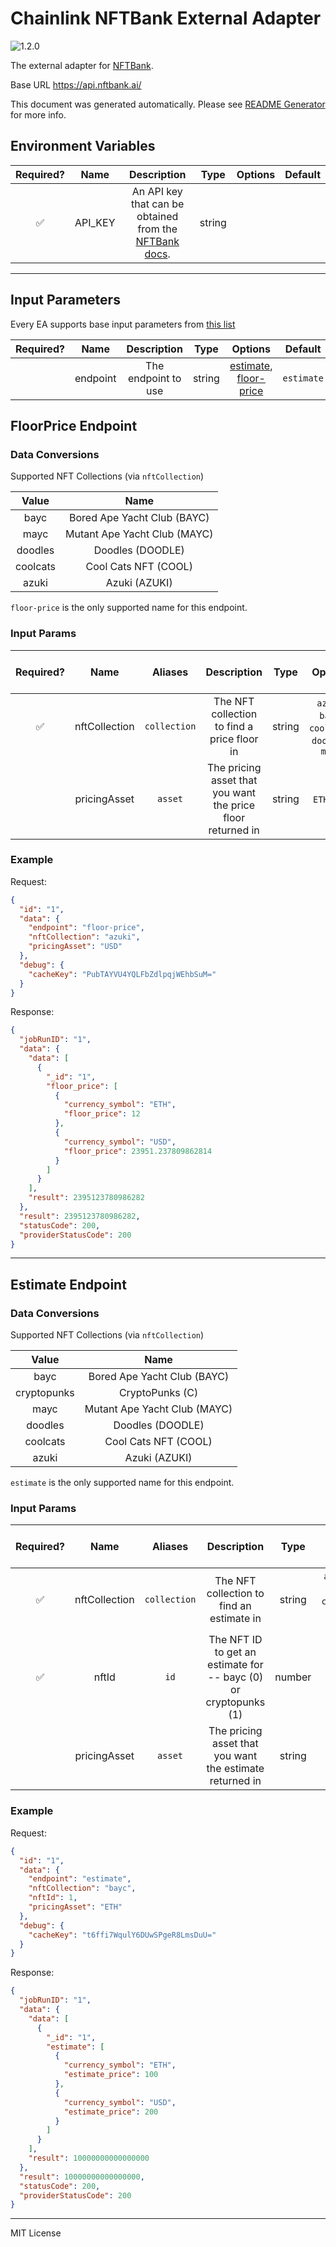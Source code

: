 # Chainlink NFTBank External Adapter

![1.2.0](https://img.shields.io/github/package-json/v/smartcontractkit/external-adapters-js?filename=packages/sources/nftbank/package.json)

The external adapter for [NFTBank](https://nftbank.ai/).

Base URL https://api.nftbank.ai/

This document was generated automatically. Please see [README Generator](../../scripts#readme-generator) for more info.

## Environment Variables

| Required? |  Name   |                                    Description                                     |  Type  | Options | Default |
| :-------: | :-----: | :--------------------------------------------------------------------------------: | :----: | :-----: | :-----: |
|    ✅     | API_KEY | An API key that can be obtained from the [NFTBank docs](https://docs.nftbank.ai/). | string |         |         |

---

## Input Parameters

Every EA supports base input parameters from [this list](../../core/bootstrap#base-input-parameters)

| Required? |   Name   |     Description     |  Type  |                               Options                               |  Default   |
| :-------: | :------: | :-----------------: | :----: | :-----------------------------------------------------------------: | :--------: |
|           | endpoint | The endpoint to use | string | [estimate](#estimate-endpoint), [floor-price](#floorprice-endpoint) | `estimate` |

## FloorPrice Endpoint

### Data Conversions

Supported NFT Collections (via `nftCollection`)

|  Value   |             Name             |
| :------: | :--------------------------: |
|   bayc   | Bored Ape Yacht Club (BAYC)  |
|   mayc   | Mutant Ape Yacht Club (MAYC) |
| doodles  |       Doodles (DOODLE)       |
| coolcats |     Cool Cats NFT (COOL)     |
|  azuki   |        Azuki (AZUKI)         |

`floor-price` is the only supported name for this endpoint.

### Input Params

| Required? |     Name      |   Aliases    |                         Description                         |  Type  |                    Options                     | Default | Depends On | Not Valid With |
| :-------: | :-----------: | :----------: | :---------------------------------------------------------: | :----: | :--------------------------------------------: | :-----: | :--------: | :------------: |
|    ✅     | nftCollection | `collection` |         The NFT collection to find a price floor in         | string | `azuki`, `bayc`, `coolcats`, `doodles`, `mayc` |         |            |                |
|           | pricingAsset  |   `asset`    | The pricing asset that you want the price floor returned in | string |                  `ETH`, `USD`                  |  `ETH`  |            |                |

### Example

Request:

```json
{
  "id": "1",
  "data": {
    "endpoint": "floor-price",
    "nftCollection": "azuki",
    "pricingAsset": "USD"
  },
  "debug": {
    "cacheKey": "PubTAYVU4YQLFbZdlpqjWEhbSuM="
  }
}
```

Response:

```json
{
  "jobRunID": "1",
  "data": {
    "data": [
      {
        "_id": "1",
        "floor_price": [
          {
            "currency_symbol": "ETH",
            "floor_price": 12
          },
          {
            "currency_symbol": "USD",
            "floor_price": 23951.237809862814
          }
        ]
      }
    ],
    "result": 2395123780986282
  },
  "result": 2395123780986282,
  "statusCode": 200,
  "providerStatusCode": 200
}
```

---

## Estimate Endpoint

### Data Conversions

Supported NFT Collections (via `nftCollection`)

|    Value    |             Name             |
| :---------: | :--------------------------: |
|    bayc     | Bored Ape Yacht Club (BAYC)  |
| cryptopunks |       CryptoPunks (C)        |
|    mayc     | Mutant Ape Yacht Club (MAYC) |
|   doodles   |       Doodles (DOODLE)       |
|  coolcats   |     Cool Cats NFT (COOL)     |
|    azuki    |        Azuki (AZUKI)         |

`estimate` is the only supported name for this endpoint.

### Input Params

| Required? |     Name      |   Aliases    |                           Description                            |  Type  |                            Options                            | Default | Depends On | Not Valid With |
| :-------: | :-----------: | :----------: | :--------------------------------------------------------------: | :----: | :-----------------------------------------------------------: | :-----: | :--------: | :------------: |
|    ✅     | nftCollection | `collection` |            The NFT collection to find an estimate in             | string | `azuki`, `bayc`, `coolcats`, `cryptopunks`, `doodles`, `mayc` |         |            |                |
|    ✅     |     nftId     |     `id`     | The NFT ID to get an estimate for -- bayc (0) or cryptopunks (1) | number |                                                               |         |            |                |
|           | pricingAsset  |   `asset`    |     The pricing asset that you want the estimate returned in     | string |                         `ETH`, `USD`                          |  `ETH`  |            |                |

### Example

Request:

```json
{
  "id": "1",
  "data": {
    "endpoint": "estimate",
    "nftCollection": "bayc",
    "nftId": 1,
    "pricingAsset": "ETH"
  },
  "debug": {
    "cacheKey": "t6ffi7WqulY6DUwSPgeR8LmsDuU="
  }
}
```

Response:

```json
{
  "jobRunID": "1",
  "data": {
    "data": [
      {
        "_id": "1",
        "estimate": [
          {
            "currency_symbol": "ETH",
            "estimate_price": 100
          },
          {
            "currency_symbol": "USD",
            "estimate_price": 200
          }
        ]
      }
    ],
    "result": 10000000000000000
  },
  "result": 10000000000000000,
  "statusCode": 200,
  "providerStatusCode": 200
}
```

---

MIT License
